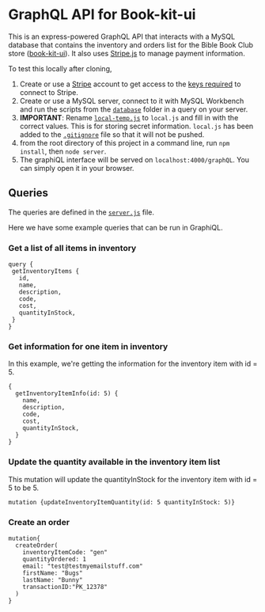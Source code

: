 # GraphQL API for Book-kit-ui
This is an express-powered GraphQL API that interacts with a MySQL database that contains the inventory and orders list for the Bible Book Club store ([book-kit-ui](https://github.com/micharine/book-kit-ui)). It also uses [Stripe.js](https://stripe.com/docs/stripe-js) to manage payment information. 

To test this locally after cloning, 
1. Create or use a [Stripe](https://stripe.com/docs/stripe-js) account to get access to the [keys required](https://stripe.com/docs/keys) to connect to Stripe.
1. Create or use a MySQL server, connect to it with MySQL Workbench and run the scripts from the [`database`](https://github.com/micharine/book-kit/tree/stripe/database) folder in a query on your server. 
1. **IMPORTANT**: Rename [`local-temp.js`](https://github.com/micharine/book-kit/blob/stripe/local-temp.js) to `local.js` and fill in with the correct values. This is for storing secret information. `local.js` has been added to the [`.gitignore`](https://github.com/micharine/book-kit/blob/stripe/.gitignore) file so that it will not be pushed.
1. from the root directory of this project in a command line, run `npm install`, then  `node server`. 
1. The graphiQL interface will be served on `localhost:4000/graphQL`. You can simply open it in your browser. 

 ## Queries
 The queries are defined in the [`server.js`](https://github.com/micharine/book-kit/blob/stripe/server.js) file. 
 
 Here we have some example queries that can be run in GraphiQL.
 ### Get a list of all items in inventory
 ```
 query {
  getInventoryItems {
    id,
    name,
    description,
    code,
    cost,
    quantityInStock,
  }
}
```
 ### Get information for one item in inventory
 In this example, we're getting the information for the inventory item with id = 5.
```
{
  getInventoryItemInfo(id: 5) {
    name,
    description,
    code,
    cost,
    quantityInStock,
  }
}
```
### Update the quantity available in the inventory item list
This mutation will update the quantityInStock for the inventory item with id = 5 to be 5.
```
mutation {updateInventoryItemQuantity(id: 5 quantityInStock: 5)}
```
### Create an order

```
mutation{
  createOrder(
    inventoryItemCode: "gen"
    quantityOrdered: 1
    email: "test@testmyemailstuff.com"
    firstName: "Bugs"
    lastName: "Bunny"
    transactionID:"PK_12378"
  )
}
```
